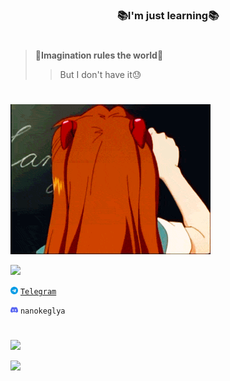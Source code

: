 **<h3 align = "center">:books:I'm just learning:books:</h3>**
#

> :speech_balloon:**Imagination rules the world**:speech_balloon:
>> But I don't have it😓

#

![q](https://github.com/Nano-Keglya/Nano-Keglya/blob/main/asuka.gif)

![](https://readme-typing-svg.herokuapp.com?color=FF0000&size=30&&lines=🖊+You+can+contact+me:)
 
<img src="https://github.com/Nano-Keglya/Nano-Keglya/blob/main/telegram.png" width="12"> [``Telegram``](https://t.me/nanokeglya)

<img src="https://github.com/Nano-Keglya/Nano-Keglya/blob/main/discord.png" width="12"> ``nanokeglya``
#

![](https://komarev.com/ghpvc/?username=Nano-Keglya)

![](https://github-readme-stats.vercel.app/api/top-langs/?username=Nano-Keglya&layout=compact)
